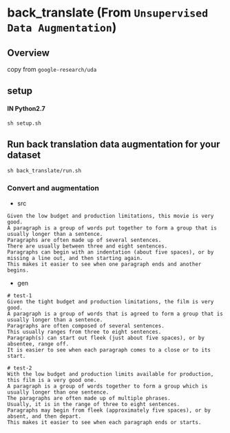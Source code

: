 # back_translate (From `Unsupervised Data Augmentation`)


## Overview
copy from `google-research/uda`

## setup
#### IN Python2.7

`sh setup.sh`

## Run back translation data augmentation for your dataset

`sh back_translate/run.sh`

### Convert and augmentation

- src

```
Given the low budget and production limitations, this movie is very good.
A paragraph is a group of words put together to form a group that is usually longer than a sentence.
Paragraphs are often made up of several sentences.
There are usually between three and eight sentences.
Paragraphs can begin with an indentation (about five spaces), or by missing a line out, and then starting again.
This makes it easier to see when one paragraph ends and another begins.
```

- gen

```
# test-1
Given the tight budget and production limitations, the film is very good.
A paragraph is a group of words that is agreed to form a group that is usually longer than a sentence.
Paragraphs are often composed of several sentences.
This usually ranges from three to eight sentences.
Paragraph(s) can start out fleek (just about five spaces), or by absentee, range off.
It is easier to see when each paragraph comes to a close or to its start.

```

```
# test-2
With the low budget and production limits available for production, this film is a very good one.
A paragraph is a group of words together to form a group which is usually longer than one sentence.
The paragraphs are often made up of multiple phrases.
Usually, it is in the range of three to eight sentences.
Paragraphs may begin from fleek (approximately five spaces), or by absent, and then depart.
This makes it easier to see when each paragraph ends or starts.
```
